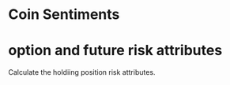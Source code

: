 # Coin Sentiments

# option and future risk attributes
Calculate the holdiing position risk attributes.

